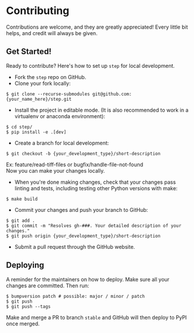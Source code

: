 # Contributing

Contributions are welcome, and they are greatly appreciated! Every little bit
helps, and credit will always be given.

## Get Started!
Ready to contribute? Here's how to set up `step` for local development.

* Fork the `step` repo on GitHub.
* Clone your fork locally:

```
$ git clone --recurse-submodules git@github.com:{your_name_here}/step.git
```

* Install the project in editable mode. (It is also recommended to work in a virtualenv or anaconda environment):

```
$ cd step/
$ pip install -e .[dev]
```

* Create a branch for local development:

```
$ git checkout -b {your_development_type}/short-description
```
Ex: feature/read-tiff-files or bugfix/handle-file-not-found<br>
Now you can make your changes locally.<br>

* When you're done making changes, check that your changes pass linting and tests, including testing other Python
versions with make:

```
$ make build
```

* Commit your changes and push your branch to GitHub:

```
$ git add .
$ git commit -m "Resolves gh-###. Your detailed description of your changes."
$ git push origin {your_development_type}/short-description
```

* Submit a pull request through the GitHub website.

## Deploying

A reminder for the maintainers on how to deploy.
Make sure all your changes are committed.
Then run:

```
$ bumpversion patch # possible: major / minor / patch
$ git push
$ git push --tags
```

Make and merge a PR to branch `stable` and GitHub will then deploy to PyPI once merged.
